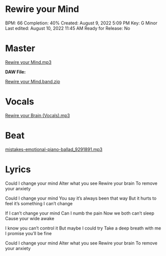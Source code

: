 # Rewire your Mind

BPM: 66
Completion: 40%
Created: August 9, 2022 5:09 PM
Key: G Minor
Last edited: August 10, 2022 11:45 AM
Ready for Release: No

# Master

[Rewire your Mind.mp3](Rewire%20your%20Mind%20934e7a5cede04efb86cce4c14d63d09a/Rewire_your_Mind.mp3)

 **DAW File:**

[Rewire your Mind.band.zip](Rewire%20your%20Mind%20934e7a5cede04efb86cce4c14d63d09a/Rewire_your_Mind.band.zip)

# Vocals

[Rewire your Brain (Vocals).mp3](Rewire%20your%20Mind%20934e7a5cede04efb86cce4c14d63d09a/Rewire_your_Brain_(Vocals).mp3)

# Beat

[mistakes-emotional-piano-ballad_9291891.mp3](Rewire%20your%20Mind%20934e7a5cede04efb86cce4c14d63d09a/mistakes-emotional-piano-ballad_9291891.mp3)

# Lyrics

Could I change your mind
Alter what you see
Rewire your brain
To remove your anxiety

Could I change your mind
You say it’s always been that way
But it hurts to feel it’s something I can’t change

If I can’t change your mind
Can I numb the pain
Now we both can’t sleep
Cause your wide awake

I know you can’t control it
But maybe I could try
Take a deep breath with me
I promise you’ll be fine

Could I change your mind
Alter what you see
Rewire your brain
To remove your anxiety